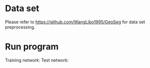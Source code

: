 # Data set
Please refer to  https://github.com/WangLibo1995/GeoSeg for data set preprocessing.

# Run program
Training network:
Test network:
